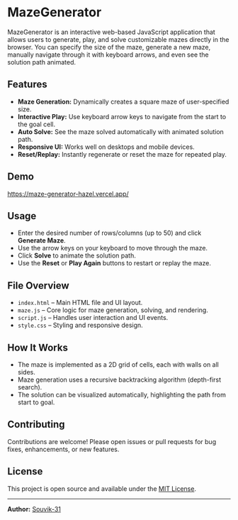 # MazeGenerator

MazeGenerator is an interactive web-based JavaScript application that allows users to generate, play, and solve customizable mazes directly in the browser. You can specify the size of the maze, generate a new maze, manually navigate through it with keyboard arrows, and even see the solution path animated.

## Features

- **Maze Generation:** Dynamically creates a square maze of user-specified size.
- **Interactive Play:** Use keyboard arrow keys to navigate from the start to the goal cell.
- **Auto Solve:** See the maze solved automatically with animated solution path.
- **Responsive UI:** Works well on desktops and mobile devices.
- **Reset/Replay:** Instantly regenerate or reset the maze for repeated play.

## Demo

https://maze-generator-hazel.vercel.app/

## Usage

- Enter the desired number of rows/columns (up to 50) and click **Generate Maze**.
- Use the arrow keys on your keyboard to move through the maze.
- Click **Solve** to animate the solution path.
- Use the **Reset** or **Play Again** buttons to restart or replay the maze.

## File Overview

- `index.html` – Main HTML file and UI layout.
- `maze.js` – Core logic for maze generation, solving, and rendering.
- `script.js` – Handles user interaction and UI events.
- `style.css` – Styling and responsive design.

## How It Works

- The maze is implemented as a 2D grid of cells, each with walls on all sides.
- Maze generation uses a recursive backtracking algorithm (depth-first search).
- The solution can be visualized automatically, highlighting the path from start to goal.

## Contributing

Contributions are welcome! Please open issues or pull requests for bug fixes, enhancements, or new features.

## License

This project is open source and available under the [MIT License](LICENSE).

---

**Author:** [Souvik-31](https://github.com/Souvik-31)
